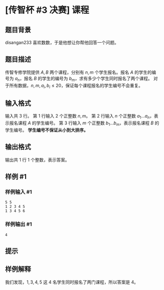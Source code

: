 # [传智杯 #3 决赛] 课程
## 题目背景
disangan233 喜欢数数，于是他想让你帮他回答一个问题。
## 题目描述
传智专修学院提供 $A,B$ 两个课程，分别有 $n,m$ 个学生报名。报名 $A$ 的学生的编号为 $a_n$，报名 $B$ 的学生的编号为 $b_m$，求有多少个学生同时报名了两个课程。
对于所有数据，$n,m,a_i,b_i\leq 20$，保证每个课程报名的学生编号不会重复。
## 输入格式
输入共 $3$ 行。
第 $1$ 行输入 $2$ 个正整数 $n,m$。
第 $2$ 行输入 $n$ 个正整数 $a_1\ldots a_n$，表示报名课程 $A$ 的学生编号。
第 $3$ 行输入 $m$ 个正整数 $b_1\ldots b_m$，表示报名课程 $B$ 的学生编号。
**学生编号不保证从小到大排序。**
## 输出格式
输出共 $1$ 行 $1$ 个整数，表示答案。
## 样例 #1
### 样例输入 #1
```
5 5
1 2 3 4 5
1 3 4 5 6
```
### 样例输出 #1

```
4
```
## 提示
## 样例解释

我们发现，$1,3,4,5$ 这 $4$ 名学生同时报名了两门课程，所以答案是 $4$。